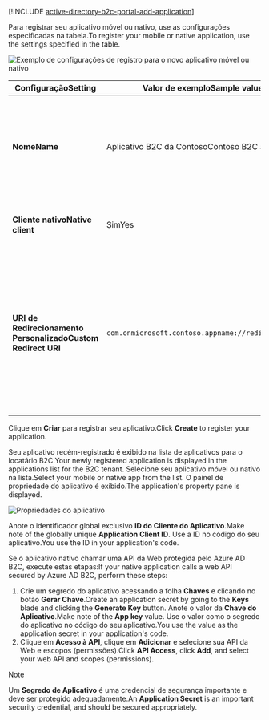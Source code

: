 [!INCLUDE [active-directory-b2c-portal-add-application](active-directory-b2c-portal-add-application.md)]

<span data-ttu-id="7e80c-101">Para registrar seu aplicativo móvel ou nativo, use as configurações especificadas na tabela.</span><span class="sxs-lookup"><span data-stu-id="7e80c-101">To register your mobile or native application, use the settings specified in the table.</span></span>

![Exemplo de configurações de registro para o novo aplicativo móvel ou nativo](./media/active-directory-b2c-register-mobile-native-app/b2c-new-mobile-native-app-settings.png)

| <span data-ttu-id="7e80c-103">Configuração</span><span class="sxs-lookup"><span data-stu-id="7e80c-103">Setting</span></span>      | <span data-ttu-id="7e80c-104">Valor de exemplo</span><span class="sxs-lookup"><span data-stu-id="7e80c-104">Sample value</span></span>  | <span data-ttu-id="7e80c-105">Descrição</span><span class="sxs-lookup"><span data-stu-id="7e80c-105">Description</span></span>                                        |
| ------------ | ------- | -------------------------------------------------- |
| <span data-ttu-id="7e80c-106">**Nome**</span><span class="sxs-lookup"><span data-stu-id="7e80c-106">**Name**</span></span> | <span data-ttu-id="7e80c-107">Aplicativo B2C da Contoso</span><span class="sxs-lookup"><span data-stu-id="7e80c-107">Contoso B2C app</span></span> | <span data-ttu-id="7e80c-108">Insira um **Nome** para o aplicativo que descreva seu aplicativo aos consumidores.</span><span class="sxs-lookup"><span data-stu-id="7e80c-108">Enter a **Name** for the application that describes your application to consumers.</span></span> |
| <span data-ttu-id="7e80c-109">**Cliente nativo**</span><span class="sxs-lookup"><span data-stu-id="7e80c-109">**Native client**</span></span> | <span data-ttu-id="7e80c-110">Sim</span><span class="sxs-lookup"><span data-stu-id="7e80c-110">Yes</span></span> | <span data-ttu-id="7e80c-111">Selecione **Sim** para um aplicativo móvel ou nativo.</span><span class="sxs-lookup"><span data-stu-id="7e80c-111">Select **Yes** for a mobile or native application.</span></span> |
| <span data-ttu-id="7e80c-112">**URI de Redirecionamento Personalizado**</span><span class="sxs-lookup"><span data-stu-id="7e80c-112">**Custom Redirect URI**</span></span> | `com.onmicrosoft.contoso.appname://redirect/path` | <span data-ttu-id="7e80c-113">Insira um URI de redirecionamento com um esquema personalizado.</span><span class="sxs-lookup"><span data-stu-id="7e80c-113">Enter a redirect URI with a custom scheme.</span></span> <span data-ttu-id="7e80c-114">Escolha um [bom URI de redirecionamento](../articles/active-directory-b2c/active-directory-b2c-app-registration.md#choosing-a-native-application-redirect-uri) e não inclua caracteres especiais, como sublinhados.</span><span class="sxs-lookup"><span data-stu-id="7e80c-114">Make sure you choose a [good redirect URI](../articles/active-directory-b2c/active-directory-b2c-app-registration.md#choosing-a-native-application-redirect-uri) and do not include special characters such as underscores.</span></span> |

<span data-ttu-id="7e80c-115">Clique em **Criar** para registrar seu aplicativo.</span><span class="sxs-lookup"><span data-stu-id="7e80c-115">Click **Create** to register your application.</span></span>

<span data-ttu-id="7e80c-116">Seu aplicativo recém-registrado é exibido na lista de aplicativos para o locatário B2C.</span><span class="sxs-lookup"><span data-stu-id="7e80c-116">Your newly registered application is displayed in the applications list for the B2C tenant.</span></span> <span data-ttu-id="7e80c-117">Selecione seu aplicativo móvel ou nativo na lista.</span><span class="sxs-lookup"><span data-stu-id="7e80c-117">Select your mobile or native app from the list.</span></span> <span data-ttu-id="7e80c-118">O painel de propriedade do aplicativo é exibido.</span><span class="sxs-lookup"><span data-stu-id="7e80c-118">The application's property pane is displayed.</span></span>

![Propriedades do aplicativo](./media/active-directory-b2c-register-mobile-native-app/b2c-mobile-native-app-properties.png)

<span data-ttu-id="7e80c-120">Anote o identificador global exclusivo **ID do Cliente do Aplicativo**.</span><span class="sxs-lookup"><span data-stu-id="7e80c-120">Make note of the globally unique **Application Client ID**.</span></span> <span data-ttu-id="7e80c-121">Use a ID no código do seu aplicativo.</span><span class="sxs-lookup"><span data-stu-id="7e80c-121">You use the ID in your application's code.</span></span>

<span data-ttu-id="7e80c-122">Se o aplicativo nativo chamar uma API da Web protegida pelo Azure AD B2C, execute estas etapas:</span><span class="sxs-lookup"><span data-stu-id="7e80c-122">If your native application calls a web API secured by Azure AD B2C, perform these steps:</span></span>
   1. <span data-ttu-id="7e80c-123">Crie um segredo do aplicativo acessando a folha **Chaves** e clicando no botão **Gerar Chave**.</span><span class="sxs-lookup"><span data-stu-id="7e80c-123">Create an application secret by going to the **Keys** blade and clicking the **Generate Key** button.</span></span> <span data-ttu-id="7e80c-124">Anote o valor da **Chave do Aplicativo**.</span><span class="sxs-lookup"><span data-stu-id="7e80c-124">Make note of the **App key** value.</span></span> <span data-ttu-id="7e80c-125">Use o valor como o segredo do aplicativo no código do seu aplicativo.</span><span class="sxs-lookup"><span data-stu-id="7e80c-125">You use the value as the application secret in your application's code.</span></span>
   2. <span data-ttu-id="7e80c-126">Clique em **Acesso à API**, clique em **Adicionar** e selecione sua API da Web e escopos (permissões).</span><span class="sxs-lookup"><span data-stu-id="7e80c-126">Click **API Access**, click **Add**, and select your web API and scopes (permissions).</span></span>

> [!NOTE]
> <span data-ttu-id="7e80c-127">Um **Segredo de Aplicativo** é uma credencial de segurança importante e deve ser protegido adequadamente.</span><span class="sxs-lookup"><span data-stu-id="7e80c-127">An **Application Secret** is an important security credential, and should be secured appropriately.</span></span>
> 
